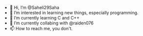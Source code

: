 - 👋 Hi, I’m @Saheli29Saha
- 👀 I’m interested in learning new things, especially programming.
- 🌱 I’m currently learning C and C++
- 💞️ I’m currently collabing with @raiden076
- 📫 How to reach me, you don't.

<!---
Saheli29Saha/Saheli29Saha is a ✨ special ✨ repository because its `README.md` (this file) appears on your GitHub profile.
You can click the Preview link to take a look at your changes.
--->
